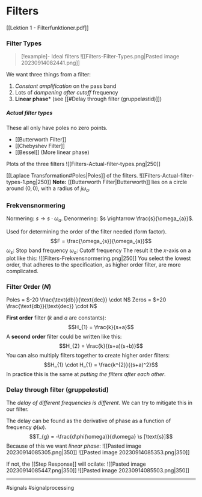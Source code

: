 # Filters
[[Lektion 1 - Filterfunktioner.pdf]]

### Filter Types

>[!example]- Ideal filters
>![[Filters-Filter-Types.png|Pasted image 20230914082441.png]]

We want three things from a filter:
1. *Constant amplification* on the pass band
2. Lots of *dampening after cutoff* frequency
3. **Linear phase*** (see [[#Delay through filter (gruppeløstid)]])

##### Actual filter types
These all only have poles no zero points.

- [[Butterworth Filter]]
- [[Chebyshev Filter]]
- [[Bessel]] (More linear phase)

Plots of the three filters
![[Filters-Actual-filter-types.png|250]]

[[Laplace Transformation#Poles|Poles]] of the filters.
![[Filters-Actual-filter-types-1.png|250]]
**Note:** [[Butterworth Filter|Butterworth]] lies on a circle around $(0, 0)$, with a radius of $j\omega_{a}$.
### Frekvensnormering
Normering: $s \rightarrow s \cdot  \omega_{a}$.
Denormering: $s \rightarrow \frac{s}{\omega_{a}}$.

Used for determining the order of the filter needed (form factor).
$$F = \frac{\omega_{s}}{\omega_{a}}$$
$\omega_{s}$: Stop band frequency
$\omega_{a}$: Cutoff frequency
The result it the $x$-axis on a plot like this:
![[Filters-Frekvensnormering.png|250]]
You select the lowest order, that adheres to the specification, as higher order filter, are more complicated.

### Filter Order ($N$)
Poles = $-20 \frac{\text{db}}{\text{dec}} \cdot N$
Zeros = $+20 \frac{\text{db}}{\text{dec}} \cdot N$

**First order** filter ($k$ and $a$ are constants):
$$H_{1} = \frac{k}{s+a}$$
A **second order** filter could be written like this:
$$H_{2} = \frac{k}{(s+a)(s+b)}$$
You can also multiply filters together to create higher order filters:
$$H_{1} \cdot H_{1} = \frac{k^{2}}{(s+a)^2}$$
In practice this is the same at *putting the filters after each other*.

### Delay through filter (gruppeløstid)
The *delay of different frequencies is different*. We can try to mitigate this in our filter.

The delay can be found as the derivative of phase as a function of frequency $\phi(\omega)$.
$$T_{g} = -\frac{d\phi(\omega)}{d\omega} \s [\text{s}]$$
Because of this we want *linear phase*:
![[Pasted image 20230914085305.png|350]]
![[Pasted image 20230914085353.png|350]]

If not, the [[Step Response]] will ocilate:
![[Pasted image 20230914085447.png|350]]
![[Pasted image 20230914085503.png|350]]

---
#signals #signalprocessing

